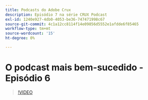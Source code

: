 ```yaml
---
title: Podcasts do Adobe Crux
description: Episódio 7 na série CRUX Podcast
exl-id: 1240e927-4db0-4053-be36-747471998c67
source-git-commit: 4c1a12cc8114f14e09856d5552e1afdde6f85465
workflow-type: tm+mt
source-wordcount: '15'
ht-degree: 0%

---
```


# O podcast mais bem-sucedido - Episódio 6

>[!VIDEO](https://video.tv.adobe.com/v/3429332?quality=12learn=on)
